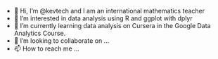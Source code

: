 - 👋 Hi, I’m @kevtech and I am an international mathematics teacher
- 👀 I’m interested in data analysis using R and ggplot with dplyr
- 🌱 I’m currently learning data analysis on Cursera in the Google Data Analytics Course.
- 💞️ I’m looking to collaborate on ...
- 📫 How to reach me ...

<!---
kevtech/kevtech is a ✨ special ✨ repository because its `README.md` (this file) appears on your GitHub profile.
You can click the Preview link to take a look at your changes.
--->
